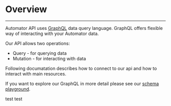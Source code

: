# Overview
---

Automator API uses [GraphQL](https://graphql.github.io/) data query language.
GraphQL offers flexible way of interacting with your Automator data.

Our API allows two operations:
 - Query - for querying data
 - Mutation - for interacting with data

<!-- TODO: Add info about filters, pagination and ordering -->
<!-- TODO: Add list of available field types -->
<!-- TODO: Add embedded resources to field lists -->
<!-- TODO: Consider separating query fields from mutation params, currently some query fields are missing coz I copied them from create input params. Or add a `settable` and `gettable` column if field can be queried/updated -->

Following documatation describes how to connect to our api and how to interact with main resources.

If you want to explore our GraphQL in more detail please see our [schema playground](https://canary-api.deepcrawl.com/).

test test